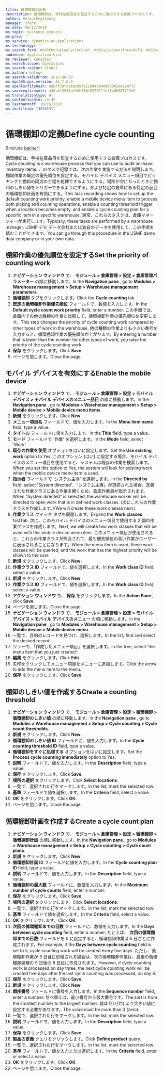 ```yaml
---
title: 循環棚卸の定義
description: 循環棚卸は、手持在庫品目を監査するために使用できる倉庫プロセスです。
author: MarkusFogelberg
manager: tfehr
ms.date: 08/12/2019
ms.topic: business-process
ms.prod: ''
ms.service: dynamics-ax-applications
ms.technology: ''
ms.search.form: WHSRFMenuItemCycleCount, WHSCycleCountThreshold, WHSCycleCountPlan, WHSCycleCountPlanListPage, WHSParameters, WHSRFMenu, WHSRFMenuItem
audience: Application User
ms.reviewer: kamaybac
ms.search.scope: Operations
ms.search.region: Global
ms.author: mafoge
ms.search.validFrom: 2016-06-30
ms.dyn365.ops.version: AX 7.0.0
ms.openlocfilehash: a8b7f39fc9a91d9fe219445e409d000266e24775
ms.sourcegitcommit: a36a4f9915ae3eb36bf8220111cf1486387713d9
ms.translationtype: HT
ms.contentlocale: ja-JP
ms.lasthandoff: 10/16/2020
ms.locfileid: "4016151"
---
```

# <a name="define-cycle-counting"></a><span data-ttu-id="627ee-103">循環棚卸の定義</span><span class="sxs-lookup"><span data-stu-id="627ee-103">Define cycle counting</span></span> 

[!include [banner](../../includes/banner.md)]

<span data-ttu-id="627ee-104">循環棚卸は、手持在庫品目を監査するために使用できる倉庫プロセスです。</span><span class="sxs-lookup"><span data-stu-id="627ee-104">Cycle counting is a warehouse process that you can use to audit on-hand inventory items.</span></span> <span data-ttu-id="627ee-105">このタスク記録では、次の作業を実施する方法を説明します。棚卸作業の既定の優先順位を設定する。モバイル デバイス メニュー項目でピッキングと棚卸の両方の工程を処理できるようにする。場所が空になったときに棚卸のしきい値をトリガーできるようにする。および特定の倉庫にある特定の品目の循環棚卸計画を有効にする。</span><span class="sxs-lookup"><span data-stu-id="627ee-105">This task recording shows how to set up the default counting work priority, enable a mobile device menu item to process both picking and counting operations, enable a counting threshold trigger when a location becomes empty, and enable a cycle counting plan for a specific item in a specific warehouse.</span></span> <span data-ttu-id="627ee-106">通常、これらのタスクは、倉庫マネージャーが実行します。</span><span class="sxs-lookup"><span data-stu-id="627ee-106">Typically, these tasks are performed by a warehouse manager.</span></span> <span data-ttu-id="627ee-107">USMF デモ データ会社または独自のデータを使用して、この手順を踏むことができます。</span><span class="sxs-lookup"><span data-stu-id="627ee-107">You can go through this procedure in the USMF demo data company or in your own data.</span></span>


## <a name="set-the-priority-of-counting-work"></a><span data-ttu-id="627ee-108">棚卸作業の優先順位を設定する</span><span class="sxs-lookup"><span data-stu-id="627ee-108">Set the priority of counting work</span></span>
1. <span data-ttu-id="627ee-109">**ナビゲーション ウィンドウ** で、 **モジュール > 倉庫管理 > 設定 > 倉庫管理パラメーター** の順に移動します。</span><span class="sxs-lookup"><span data-stu-id="627ee-109">In the **Navigation pane** , go to **Modules > Warehouse management > Setup > Warehouse management parameters**.</span></span>
2. <span data-ttu-id="627ee-110">**循環棚卸** タブをクリックします。</span><span class="sxs-lookup"><span data-stu-id="627ee-110">Click the **Cycle counting** tab.</span></span>
3. <span data-ttu-id="627ee-111">**既定の循環棚卸作業優先順位** フィールドで、数値を入力します。</span><span class="sxs-lookup"><span data-stu-id="627ee-111">In the **Default cycle count work priority** field, enter a number.</span></span> <span data-ttu-id="627ee-112">この手順では、倉庫内での他の種類の作業と比較して、循環棚卸作業の優先順位を変更します。</span><span class="sxs-lookup"><span data-stu-id="627ee-112">This step changes the priority of cycle counting work compared to other types of work in the warehouse.</span></span> <span data-ttu-id="627ee-113">他の種類の作業よりも小さい番号を入力すると、循環棚卸作業の優先順位が上がります。</span><span class="sxs-lookup"><span data-stu-id="627ee-113">By entering a number that is lower than the number for other types of work, you raise the priority of the cycle counting work.</span></span>  
4. <span data-ttu-id="627ee-114">**保存** をクリックします。</span><span class="sxs-lookup"><span data-stu-id="627ee-114">Click **Save**.</span></span>
5. <span data-ttu-id="627ee-115">ページを閉じます。</span><span class="sxs-lookup"><span data-stu-id="627ee-115">Close the page.</span></span>

## <a name="enable-the-mobile-device"></a><span data-ttu-id="627ee-116">モバイル デバイスを有効にする</span><span class="sxs-lookup"><span data-stu-id="627ee-116">Enable the mobile device</span></span>
1. <span data-ttu-id="627ee-117">**ナビゲーション ウィンドウ** で、 **モジュール > 倉庫管理 > 設定 > モバイル デバイス > モバイル デバイスのメニュー品目** の順に移動します。</span><span class="sxs-lookup"><span data-stu-id="627ee-117">In the **Navigation pane** , go to **Modules > Warehouse management > Setup > Mobile device > Mobile device menu items**.</span></span>
2. <span data-ttu-id="627ee-118">**新規** をクリックします。</span><span class="sxs-lookup"><span data-stu-id="627ee-118">Click **New**.</span></span>
3. <span data-ttu-id="627ee-119">**メニュー項目名** フィールドで、値を入力します。</span><span class="sxs-lookup"><span data-stu-id="627ee-119">In the **Menu item name** field, type a value.</span></span>
4. <span data-ttu-id="627ee-120">**タイトル** フィールドに値を入力します。</span><span class="sxs-lookup"><span data-stu-id="627ee-120">In the **Title** field, type a value.</span></span>
5. <span data-ttu-id="627ee-121">**モード** フィールドで '作業' を選択します。</span><span class="sxs-lookup"><span data-stu-id="627ee-121">In the **Mode** field, select 'Work'.</span></span>
6. <span data-ttu-id="627ee-122">**既存の作業を使用** オプションをはいに設定します。</span><span class="sxs-lookup"><span data-stu-id="627ee-122">Set the **Use existing work** option to Yes.</span></span> <span data-ttu-id="627ee-123">このオプション [はい] に設定する場合、モバイル デバイスのメニュー項目を使用すると、システムは既存の作業を検索します。</span><span class="sxs-lookup"><span data-stu-id="627ee-123">When you set this option to Yes, the system will look for existing work when the mobile device menu item is used.</span></span>  
7. <span data-ttu-id="627ee-124">**指示者** フィールドで 'システム主導' を選択します。</span><span class="sxs-lookup"><span data-stu-id="627ee-124">In the **Directed by** field, select 'System directed'.</span></span> <span data-ttu-id="627ee-125">「システム主導」が選択される場合、定義された作業クラスにある作業を開くため、倉庫作業員が指示されます。</span><span class="sxs-lookup"><span data-stu-id="627ee-125">When "System directed" is selected, the warehouse worker will be directed to open work that is in defined work classes.</span></span> <span data-ttu-id="627ee-126">(次にこれらの作業クラスを作成します。)</span><span class="sxs-lookup"><span data-stu-id="627ee-126">(We will create these work classes next.)</span></span>  
8. <span data-ttu-id="627ee-127">**作業クラス** クイック タブを展開します。</span><span class="sxs-lookup"><span data-stu-id="627ee-127">Expand the **Work classes** fastTab.</span></span> <span data-ttu-id="627ee-128">次に、このモバイル デバイスのメニュー項目で使用する 2 個の作業クラスを作成します。</span><span class="sxs-lookup"><span data-stu-id="627ee-128">Next, we will create two work classes that will be used with this mobile device menu item.</span></span> <span data-ttu-id="627ee-129">このメニュー項目が使用されると、これらの作業クラスが照会されて、最も優先順位の高い作業がユーザーに表示されることになります。</span><span class="sxs-lookup"><span data-stu-id="627ee-129">When the menu item is used, these work classes will be queried, and the work that has the highest priority will be shown to the user.</span></span>  
9. <span data-ttu-id="627ee-130">**新規** をクリックします。</span><span class="sxs-lookup"><span data-stu-id="627ee-130">Click **New**.</span></span>
10. <span data-ttu-id="627ee-131">**作業クラス ID** フィールドで、値を選択します。</span><span class="sxs-lookup"><span data-stu-id="627ee-131">In the **Work class ID** field, select a value.</span></span>
11. <span data-ttu-id="627ee-132">**新規** をクリックします。</span><span class="sxs-lookup"><span data-stu-id="627ee-132">Click **New**.</span></span>
12. <span data-ttu-id="627ee-133">**作業クラス ID** フィールドで、値を選択します。</span><span class="sxs-lookup"><span data-stu-id="627ee-133">In the **Work class ID** field, select a value.</span></span>
13. <span data-ttu-id="627ee-134">**アクション ウィンドウ** で、 **保存** をクリックします。</span><span class="sxs-lookup"><span data-stu-id="627ee-134">In the **Action Pane** , click **Save**.</span></span>
14. <span data-ttu-id="627ee-135">ページを閉じます。</span><span class="sxs-lookup"><span data-stu-id="627ee-135">Close the page.</span></span>
15. <span data-ttu-id="627ee-136">**ナビゲーション ウィンドウ** で、 **モジュール > 倉庫管理 > 設定 > モバイル デバイス > モバイル デバイスのメニュー** の順に移動します。</span><span class="sxs-lookup"><span data-stu-id="627ee-136">In the **Navigation pane** , go to **Modules > Warehouse management > Setup > Mobile device > Mobile device menu**.</span></span>
16. <span data-ttu-id="627ee-137">一覧で、目的のレコードを見つけ、選択します。</span><span class="sxs-lookup"><span data-stu-id="627ee-137">In the list, find and select the desired record.</span></span>
17. <span data-ttu-id="627ee-138">ツリーで、「作成したメニュー項目」を選択します。</span><span class="sxs-lookup"><span data-stu-id="627ee-138">In the tree, select 'the menu item that you just created'.</span></span>
18. <span data-ttu-id="627ee-139">**編集** をクリックします。</span><span class="sxs-lookup"><span data-stu-id="627ee-139">Click **Edit**.</span></span>
19. <span data-ttu-id="627ee-140">矢印をクリックしてメニュー項目をメニューに追加します。</span><span class="sxs-lookup"><span data-stu-id="627ee-140">Click the arrow to add the menu item to the menu.</span></span>
20. <span data-ttu-id="627ee-141">**保存** をクリックします。</span><span class="sxs-lookup"><span data-stu-id="627ee-141">Click **Save**.</span></span>

## <a name="create-a-counting-threshold"></a><span data-ttu-id="627ee-142">棚卸のしきい値を作成する</span><span class="sxs-lookup"><span data-stu-id="627ee-142">Create a counting threshold</span></span>
1. <span data-ttu-id="627ee-143">**ナビゲーション ウィンドウ** で、 **モジュール > 倉庫管理 > 設定 > 循環棚卸 > 循環棚卸のしきい値** の順に移動します。</span><span class="sxs-lookup"><span data-stu-id="627ee-143">In the **Navigation pane** , go to **Modules > Warehouse management > Setup > Cycle counting > Cycle count thresholds**.</span></span>
2. <span data-ttu-id="627ee-144">**新規** をクリックします。</span><span class="sxs-lookup"><span data-stu-id="627ee-144">Click **New**.</span></span>
3. <span data-ttu-id="627ee-145">**循環棚卸のしきい値 ID** フィールドに、値を入力します。</span><span class="sxs-lookup"><span data-stu-id="627ee-145">In the **Cycle counting threshold ID** field, type a value.</span></span>
4. <span data-ttu-id="627ee-146">**循環棚卸をすぐに処理する** オプションをはいに設定します。</span><span class="sxs-lookup"><span data-stu-id="627ee-146">Set the **Process cycle counting immediately** option to Yes.</span></span>
5. <span data-ttu-id="627ee-147">**説明** フィールドで、値を入力します。</span><span class="sxs-lookup"><span data-stu-id="627ee-147">In the **Description** field, type a value.</span></span>
6. <span data-ttu-id="627ee-148">**保存** をクリックします。</span><span class="sxs-lookup"><span data-stu-id="627ee-148">Click **Save**.</span></span>
7. <span data-ttu-id="627ee-149">**場所の選択** をクリックします。</span><span class="sxs-lookup"><span data-stu-id="627ee-149">Click **Select locations**.</span></span>
8. <span data-ttu-id="627ee-150">一覧で、選択された行をマークします。</span><span class="sxs-lookup"><span data-stu-id="627ee-150">In the list, mark the selected row.</span></span>
9. <span data-ttu-id="627ee-151">**基準** フィールドで値を選択します。</span><span class="sxs-lookup"><span data-stu-id="627ee-151">In the **Criteria** field, select a value.</span></span>
10. <span data-ttu-id="627ee-152">**OK** をクリックします。</span><span class="sxs-lookup"><span data-stu-id="627ee-152">Click **OK**.</span></span>
11. <span data-ttu-id="627ee-153">ページを閉じます。</span><span class="sxs-lookup"><span data-stu-id="627ee-153">Close the page.</span></span>

## <a name="create-a-cycle-count-plan"></a><span data-ttu-id="627ee-154">循環棚卸計画を作成する</span><span class="sxs-lookup"><span data-stu-id="627ee-154">Create a cycle count plan</span></span>
1. <span data-ttu-id="627ee-155">**ナビゲーション ウィンドウ** で、 **モジュール > 倉庫管理 > 設定 > 循環棚卸 > 循環棚卸計画** の順に移動します。</span><span class="sxs-lookup"><span data-stu-id="627ee-155">In the **Navigation pane** , go to **Modules > Warehouse management > Setup > Cycle counting > Cycle count plans**.</span></span>
2. <span data-ttu-id="627ee-156">**新規** をクリックします。</span><span class="sxs-lookup"><span data-stu-id="627ee-156">Click **New**.</span></span>
3. <span data-ttu-id="627ee-157">**循環棚卸計画 ID** フィールドに値を入力します。</span><span class="sxs-lookup"><span data-stu-id="627ee-157">In the **Cycle counting plan ID** field, type a value.</span></span>
4. <span data-ttu-id="627ee-158">**説明** フィールドで、値を入力します。</span><span class="sxs-lookup"><span data-stu-id="627ee-158">In the **Description** field, type a value.</span></span>
5. <span data-ttu-id="627ee-159">**循環棚卸の最大数** フィールドに、数値を入力します。</span><span class="sxs-lookup"><span data-stu-id="627ee-159">In the **Maximum number of cycle counts** field, enter a number.</span></span>
6. <span data-ttu-id="627ee-160">**保存** をクリックします。</span><span class="sxs-lookup"><span data-stu-id="627ee-160">Click **Save**.</span></span>
7. <span data-ttu-id="627ee-161">**場所の選択** をクリックします。</span><span class="sxs-lookup"><span data-stu-id="627ee-161">Click **Select locations**.</span></span>
8. <span data-ttu-id="627ee-162">一覧で、選択された行をマークします。</span><span class="sxs-lookup"><span data-stu-id="627ee-162">In the list, mark the selected row.</span></span>
9. <span data-ttu-id="627ee-163">**基準** フィールドで値を選択します。</span><span class="sxs-lookup"><span data-stu-id="627ee-163">In the **Criteria** field, select a value.</span></span>
10. <span data-ttu-id="627ee-164">**OK** をクリックします。</span><span class="sxs-lookup"><span data-stu-id="627ee-164">Click **OK**.</span></span>
11. <span data-ttu-id="627ee-165">**次回の循環棚卸までの日数** フィールドに、数値を入力します。</span><span class="sxs-lookup"><span data-stu-id="627ee-165">In the **Days between cycle counting** field, enter a number.</span></span> <span data-ttu-id="627ee-166">たとえば、 **次回の循環棚卸までの日数** フィールドを 5 に設定すると、循環棚卸作業は 5 日ごとに作成されます。</span><span class="sxs-lookup"><span data-stu-id="627ee-166">For example, if the **Days between cycle counting** field is set to 5, cycle counting work will be created every five days.</span></span> <span data-ttu-id="627ee-167">ただし、循環棚卸作業が 3 日目に処理される場合は、次の循環棚卸作業は、最後の循環棚卸処理の 5 日後の 8 日目に作成されます。</span><span class="sxs-lookup"><span data-stu-id="627ee-167">However, if cycle counting work is processed on day three, the next cycle counting work will be created five days after the last cycle counting was processed, on day 8.</span></span>  
12. <span data-ttu-id="627ee-168">**保存** をクリックします。</span><span class="sxs-lookup"><span data-stu-id="627ee-168">Click **Save**.</span></span>
13. <span data-ttu-id="627ee-169">**新規** をクリックします。</span><span class="sxs-lookup"><span data-stu-id="627ee-169">Click **New**.</span></span>
14. <span data-ttu-id="627ee-170">**順序番号** フィールドに番号を入力します。</span><span class="sxs-lookup"><span data-stu-id="627ee-170">In the **Sequence number** field, enter a number.</span></span> <span data-ttu-id="627ee-171">並べ替えは、最小番号から最大番号です。</span><span class="sxs-lookup"><span data-stu-id="627ee-171">The sort is from the smallest number to the largest number.</span></span> <span data-ttu-id="627ee-172">値は 0 (ゼロ) より大きい値に設定する必要があります。</span><span class="sxs-lookup"><span data-stu-id="627ee-172">The value must be more than 0 (zero).</span></span>  
15. <span data-ttu-id="627ee-173">一覧で、選択された行をマークします。</span><span class="sxs-lookup"><span data-stu-id="627ee-173">In the list, mark the selected row.</span></span>
16. <span data-ttu-id="627ee-174">**説明** フィールドで、値を入力します。</span><span class="sxs-lookup"><span data-stu-id="627ee-174">In the **Description** field, type a value.</span></span>
17. <span data-ttu-id="627ee-175">**保存** をクリックします。</span><span class="sxs-lookup"><span data-stu-id="627ee-175">Click **Save**.</span></span>
18. <span data-ttu-id="627ee-176">**製品の定義** クエリをクリックします。</span><span class="sxs-lookup"><span data-stu-id="627ee-176">Click **Define product** query.</span></span>
19. <span data-ttu-id="627ee-177">一覧で、選択された行をマークします。</span><span class="sxs-lookup"><span data-stu-id="627ee-177">In the list, mark the selected row.</span></span>
20. <span data-ttu-id="627ee-178">**基準** フィールドで、値を入力または選択します。</span><span class="sxs-lookup"><span data-stu-id="627ee-178">In the **Criteria** field, enter or select a value.</span></span>
21. <span data-ttu-id="627ee-179">**OK** をクリックします。</span><span class="sxs-lookup"><span data-stu-id="627ee-179">Click **OK**.</span></span>
22. <span data-ttu-id="627ee-180">ページを閉じます。</span><span class="sxs-lookup"><span data-stu-id="627ee-180">Close the page.</span></span>

